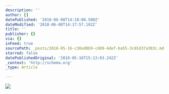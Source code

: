 ```yaml
---
description: ''
author: []
datePublished: '2018-06-08T14:18:00.500Z'
dateModified: '2018-06-08T14:17:57.182Z'
title: ''
publisher: {}
via: {}
inFeed: true
sourcePath: _posts/2018-05-16-c30ad8b9-cd89-4def-ba55-3c65d37a383c.md
starred: false
datePublishedOriginal: '2018-05-16T15:13:03.242Z'
_context: 'http://schema.org'
_type: Article

---
```

![](https://the-grid-user-content.s3-us-west-2.amazonaws.com/829bdea9-5d8b-439b-a906-c746e22439ae.jpg)